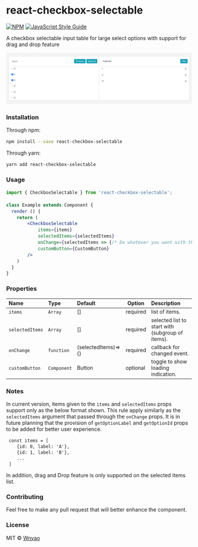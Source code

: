 # react-checkbox-selectable

[![NPM](https://img.shields.io/npm/v/react-checkbox-selectable.svg)](https://www.npmjs.com/package/react-checkbox-selectable) [![JavaScript Style Guide](https://img.shields.io/badge/code_style-standard-brightgreen.svg)](https://standardjs.com)

A checkbox selectable input table for large select options with support for drag and drop feature

<p align="center">
    <img src="preview.png" width="800" />
</p>

### Installation

Through npm:
```bash
npm install --save react-checkbox-selectable
```

Through yarn:
```bash
yarn add react-checkbox-selectable
```


### Usage

```jsx
import { CheckboxSelectable } from 'react-checkbox-selectable';

class Example extends Component {
  render () {
    return (
        <CheckboxSelectable
            items={items}
            selectedItems={selectedItems}
            onChange={selectedItems => {/* Do whatever you want with the selectedItems data*/}}
            customButton={CustomButton}
        />
    )
  }
}
```


### Properties

| Name                          | Type        | Default                 | Option   | Description                                                                                             |
| :---------------------------- | :---------- | :---------------------- | -------- | :------------------------------------------------------------------------------------------------------ |
| `items`                       | `Array`     | []                      | required | list of items.                                                                                          |
| `selectedItems`               | `Array`     | []                      | required | selected list to start with (subgroup of items).                                                        |
| `onChange`                    | `function`  | (selectedItems)=>{}     | required | callback for changed event.                                                                             |
| `customButton`                | `Component` | Button                  | optional | toggle to show loading indication.                                                                      |


### Notes

In current version, items given to the `items` and `selectedItems` props support only as the below format shown. This rule apply similarly as the `selectedItems` argument that passed through the `onChange` props. It is in future planning that the provision of `getOptionLabel` and `getOptionId` props to be added for better user experience.
    
```
 const items = [
    {id: 0, label: 'A'},
    {id: 1, label: 'B'},
    ...
 ]
```


In addition, drag and Drop feature is only supported on the selected items list. 


### Contributing
Feel free to make any pull request that will better enhance the component.


### License

MIT © [Wnyao](https://github.com/Wnyao)
